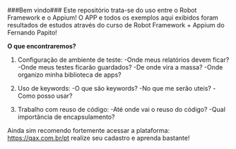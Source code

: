 ###Bem vindo###
Este repositório trata-se do uso entre o Robot Framework e o Appium!
O APP e todos os exemplos aqui exibidos foram resultados de estudos através do curso
de Robot Framework + Appium do Fernando Papito!

**O que encontraremos?**
1. Configuração de ambiente de teste:
 -Onde meus relatórios devem ficar?
 -Onde meus testes ficarão guardados?
 -De onde vira a massa?
 -Onde organizo minha biblioteca de apps?

2. Uso de keywords:
 -O que são keywords?
 -No que me serão uteis?
 -Como posso usar?

3. Trabalho com reuso de código:
 -Até onde vai o reuso do código?
 -Qual importância de encapsulamento?

Ainda sim recomendo fortemente acessar a plataforma: https://qax.com.br/pt realize seu cadastro
e aprenda bastante!